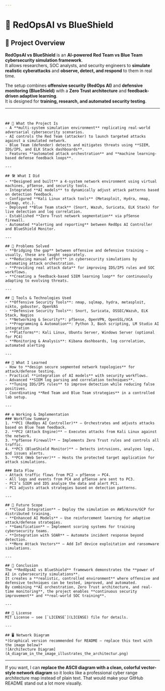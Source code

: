 ```yaml
---

```
# 🔴 RedOpsAI vs BlueShield

## 🧠 Project Overview
**RedOpsAI vs BlueShield** is an **AI-powered Red Team vs Blue Team cybersecurity simulation framework**.  
It allows researchers, SOC analysts, and security engineers to **simulate realistic cyberattacks** and **observe, detect, and respond** to them in real time.

The setup combines **offensive security (RedOps AI)** and **defensive monitoring (BlueShield)** with a **Zero Trust architecture** and **feedback-driven adaptive learning**.  
It is designed for **training, research, and automated security testing**.

---
```


## 📌 What the Project Is
- A **multi-system simulation environment** replicating real-world adversarial cybersecurity scenarios.
- AI controls the Red Team (attacker) to launch targeted attacks against a simulated network.
- Blue Team (defender) detects and mitigates threats using **SIEM, IDS/IPS, and ELK Stack dashboards**.
- Features **automated attack orchestration** and **machine learning-based defense feedback loops**.

---

## 🛠️ What I Did
- **Designed and built** a 4-system network environment using virtual machines, pfSense, and security tools.
- Integrated **AI models** to dynamically adjust attack patterns based on detection feedback.
- Configured **Kali Linux attack tools** (Metasploit, Hydra, nmap, sqlmap, etc.).
- Deployed **Blue Team stack** (Snort, Wazuh, Suricata, ELK Stack) for live detection and log correlation.
- Established **Zero Trust network segmentation** via pfSense firewall.
- Automated **alerting and reporting** between RedOps AI Controller and BlueShield Monitor.

---

## 🧩 Problems Solved
- **Bridging the gap** between offensive and defensive training — usually, these are taught separately.
- **Reducing manual effort** in cybersecurity simulations by automating attack orchestration.
- **Providing real attack data** for improving IDS/IPS rules and SOC workflows.
- **Creating a feedback-based SIEM learning loop** for continuously adapting to evolving threats.

---

## 🧰 Tools & Technologies Used
- **Offensive Security Tools**: nmap, sqlmap, hydra, metasploit, nikto, gobuster, OpenVAS
- **Defensive Security Tools**: Snort, Suricata, OSSEC/Wazuh, ELK Stack, Nagios
- **Networking & Security**: pfSense, OpenVPN, OpenSSL/XCA
- **Programming & Automation**: Python 3, Bash scripting, LM Studio AI integration
- **Platforms**: Kali Linux, Ubuntu Server, Windows Server (optional for PC4)
- **Monitoring & Analysis**: Kibana dashboards, log correlation, automated alerting

---

## 🧠 What I Learned
- How to **design secure segmented network topologies** for attack/defense testing.
- Practical **integration of AI models** with security workflows.
- Advanced **SIEM log parsing and correlation techniques**.
- **Tuning IDS/IPS rules** to improve detection while reducing false positives.
- Coordinating **Red Team and Blue Team strategies** in a controlled lab setup.

---

## ⚙️ Working & Implementation
### Workflow Summary
1. **PC1 (RedOps AI Controller)** — Orchestrates and adjusts attacks based on Blue Team feedback.
2. **PC2 (Attack Engine)** — Executes attacks from Kali Linux against the network.
3. **pfSense Firewall** — Implements Zero Trust rules and controls all traffic.
4. **PC3 (BlueShield Monitor)** — Detects intrusions, analyzes logs, and issues alerts.
5. **PC4 (Web Server)** — Hosts the protected target application for attack simulations.

### Data Flow
- Attack traffic flows from PC2 → pfSense → PC4.
- All logs and events from PC4 and pfSense are sent to PC3.
- PC3’s SIEM and IDS analyze the data and alert PC1.
- PC1 adjusts attack strategies based on detection patterns.

---

## 🔮 Future Scope
- **Cloud Integration** — Deploy the simulation on AWS/Azure/GCP for distributed training.
- **Enhanced AI Models** — Use reinforcement learning for adaptive attack/defense strategies.
- **Gamification** — Implement scoring systems for training cybersecurity teams.
- **Integration with SOAR** — Automate incident response beyond detection.
- **More Attack Vectors** — Add IoT device exploitation and ransomware simulations.

---

## 🏁 Conclusion
The **RedOpsAI vs BlueShield** framework demonstrates the **power of AI in cybersecurity simulations**.  
It creates a **realistic, controlled environment** where offensive and defensive techniques can be tested, improved, and automated.  
By combining **AI orchestration, Zero Trust architecture, and real-time monitoring**, the project enables **continuous security improvement** and **real-world SOC training**.

---

## 📜 License
MIT License — see [`LICENSE`](LICENSE) file for details.

---

## 🖥️ Network Diagram
*(Graphical version recommended for README — replace this text with the image below)*  
![Architecture Diagram](A_diagram_in_the_image_illustrates_the_architectur.png)
```

---

If you want, I can **replace the ASCII diagram with a clean, colorful vector-style network diagram** so it looks like a professional cyber range architecture map instead of plain text. That would make your GitHub README stand out a lot more visually.
